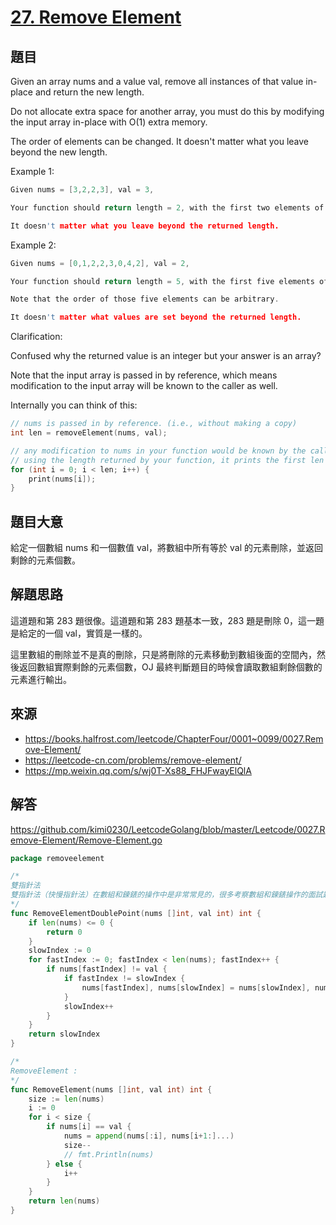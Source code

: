 # [27. Remove Element](https://leetcode.com/problems/remove-element/)

## 題目

Given an array nums and a value val, remove all instances of that value in-place and return the new length.

Do not allocate extra space for another array, you must do this by modifying the input array in-place with O(1) extra memory.

The order of elements can be changed. It doesn't matter what you leave beyond the new length.

Example 1:

```c
Given nums = [3,2,2,3], val = 3,

Your function should return length = 2, with the first two elements of nums being 2.

It doesn't matter what you leave beyond the returned length.
```

Example 2:

```c
Given nums = [0,1,2,2,3,0,4,2], val = 2,

Your function should return length = 5, with the first five elements of nums containing 0, 1, 3, 0, and 4.

Note that the order of those five elements can be arbitrary.

It doesn't matter what values are set beyond the returned length.
```

Clarification:

Confused why the returned value is an integer but your answer is an array?

Note that the input array is passed in by reference, which means modification to the input array will be known to the caller as well.

Internally you can think of this:

```c
// nums is passed in by reference. (i.e., without making a copy)
int len = removeElement(nums, val);

// any modification to nums in your function would be known by the caller.
// using the length returned by your function, it prints the first len elements.
for (int i = 0; i < len; i++) {
    print(nums[i]);
}
```

## 題目大意

給定一個數組 nums 和一個數值 val，將數組中所有等於 val 的元素刪除，並返回剩餘的元素個數。

## 解題思路

這道題和第 283 題很像。這道題和第 283 題基本一致，283 題是刪除 0，這一題是給定的一個 val，實質是一樣的。

這里數組的刪除並不是真的刪除，只是將刪除的元素移動到數組後面的空間內，然後返回數組實際剩餘的元素個數，OJ 最終判斷題目的時候會讀取數組剩餘個數的元素進行輸出。

## 來源
* https://books.halfrost.com/leetcode/ChapterFour/0001~0099/0027.Remove-Element/
* https://leetcode-cn.com/problems/remove-element/
* https://mp.weixin.qq.com/s/wj0T-Xs88_FHJFwayElQlA

## 解答
https://github.com/kimi0230/LeetcodeGolang/blob/master/Leetcode/0027.Remove-Element/Remove-Element.go

```go
package removeelement

/*
雙指針法
雙指針法（快慢指針法）在數組和鍊錶的操作中是非常常見的，很多考察數組和鍊錶操作的面試題，都使用雙指針法
*/
func RemoveElementDoublePoint(nums []int, val int) int {
	if len(nums) <= 0 {
		return 0
	}
	slowIndex := 0
	for fastIndex := 0; fastIndex < len(nums); fastIndex++ {
		if nums[fastIndex] != val {
			if fastIndex != slowIndex {
				nums[fastIndex], nums[slowIndex] = nums[slowIndex], nums[fastIndex]
			}
			slowIndex++
		}
	}
	return slowIndex
}

/*
RemoveElement :
*/
func RemoveElement(nums []int, val int) int {
	size := len(nums)
	i := 0
	for i < size {
		if nums[i] == val {
			nums = append(nums[:i], nums[i+1:]...)
			size--
			// fmt.Println(nums)
		} else {
			i++
		}
	}
	return len(nums)
}
```